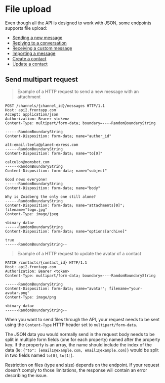 # File upload

Even though all the API is designed to work with JSON, some endpoints supports file upload:

* [Sending a new message](#send-new-message)
* [Replying to a conversation](#send-reply)
* [Receiving a custom message](#receive-custom-message)
* [Importing a message](#import-message)
* [Create a contact](#create-contact)
* [Update a contact](#update-contact)

## Send multipart request

> Example of a HTTP request to send a new message with an attachment

```http
POST /channels/{channel_id}/messages HTTP/1.1
Host: api2.frontapp.com
Accept: application/json
Authorization: Bearer <token>
Content-Type: multipart/form-data; boundary=----RandomBoundaryString

------RandomBoundaryString
Content-Disposition: form-data; name="author_id"

alt:email:leela@planet-exress.com
------RandomBoundaryString
Content-Disposition: form-data; name="to[0]"

calculon@momsbot.com
------RandomBoundaryString
Content-Disposition: form-data; name="subject"

Good news everyone!
------RandomBoundaryString
Content-Disposition: form-data; name="body"

Why is Zoidberg the only one still alone?
------RandomBoundaryString
Content-Disposition: form-data; name="attachments[0]"; filename="logo.jpg"
Content-Type: image/jpeg

<binary data>
------RandomBoundaryString
Content-Disposition: form-data; name="options[archive]"

true
------RandomBoundaryString--
```

> Example of a HTTP request to update the avatar of a contact

```http
PATCH /contacts/{contact_id} HTTP/1.1
Host: api2.frontapp.com
Authorization: Bearer <token>
Content-Type: multipart/form-data; boundary=----RandomBoundaryString

------RandomBoundaryString
Content-Disposition: form-data; name="avatar"; filename="your-avatar.png"
Content-Type: image/png

<binary data>
------RandomBoundaryString--
```

When you want to send files through the API, your request needs to be sent using the `Content-Type` HTTP header set to `multipart/form-data`.

The JSON data you would normally send in the request body needs to be split in multiple form fields (one for each property) named after the property key. If the property is an array, the name should include the index of the data (ie: `{"to": [email1@example.com, email1@example.com]}` would be split in two fields named `to[0]`, `to[1]`).

<aside class="info">Restriction on files (type and size) depends on the endpoint. If your request doesn't comply to those limitations, the response will contain an error describing the issue.</aside>
